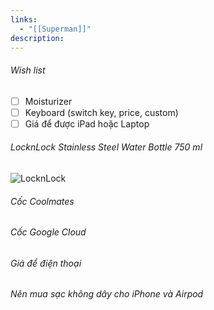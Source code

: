 ```yaml
---
links:
  - "[[Superman]]"
description:
---
```

###### Wish list

- [ ] Moisturizer
- [ ] Keyboard (switch key, price, custom)
- [ ] Giá để được iPad hoặc Laptop

###### LocknLock Stainless Steel Water Bottle 750 ml

![LocknLock](https://assets.central.co.th/locknlock-stainlesssteelwaterbottle550mllhc3249nvyblue-CDS14315787-1?$JPEG$&wid=550)

###### Cốc Coolmates
###### Cốc Google Cloud

###### Giá để điện thoại
###### Nên mua sạc không dây cho iPhone và Airpod